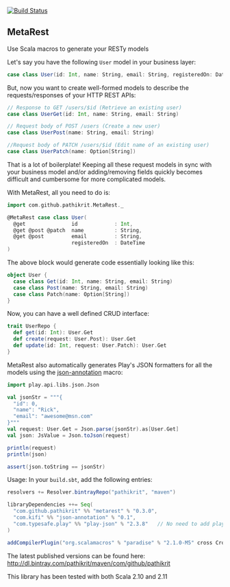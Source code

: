 [![Build Status](https://travis-ci.org/pathikrit/metarest.png?branch=master)](http://travis-ci.org/pathikrit/metarest)

MetaRest
--------
Use Scala macros to generate your RESTy models

Let's say you have the following `User` model in your business layer:

```scala
case class User(id: Int, name: String, email: String, registeredOn: DateTime)
```

But, now you want to create well-formed models to describe the requests/responses of your HTTP REST APIs:
```scala
// Response to GET /users/$id (Retrieve an existing user)
case class UserGet(id: Int, name: String, email: String)

// Request body of POST /users (Create a new user)
case class UserPost(name: String, email: String)

//Request body of PATCH /users/$id (Edit name of an existing user)
case class UserPatch(name: Option[String])
```

That is a lot of boilerplate! Keeping all these request models in sync with your business model and/or adding/removing fields quickly becomes difficult and cumbersome for more complicated models.

With MetaRest, all you need to do is:
```scala
import com.github.pathikrit.MetaRest._

@MetaRest case class User(
  @get               id            : Int,
  @get @post @patch  name          : String,
  @get @post         email         : String,
                     registeredOn  : DateTime
)
```

The above block would generate code essentially looking like this:
```scala
object User {
  case class Get(id: Int, name: String, email: String)
  case class Post(name: String, email: String)
  case class Patch(name: Option[String])
}
```

Now, you can have a well defined CRUD interface:
```scala
trait UserRepo {
  def get(id: Int): User.Get
  def create(request: User.Post): User.Get
  def update(id: Int, request: User.Patch): User.Get
}
```

MetaRest also automatically generates Play's JSON formatters for all the models using
the [json-annotation](https://github.com/kifi/json-annotation) macro:

```scala
import play.api.libs.json.Json

val jsonStr = """{
  "id": 0,
  "name": "Rick",
  "email": "awesome@msn.com"
}"""
val request: User.Get = Json.parse(jsonStr).as[User.Get]
val json: JsValue = Json.toJson(request)

println(request)
println(json)

assert(json.toString == jsonStr)
```

Usage: In your `build.sbt`, add the following entries:

```scala
resolvers += Resolver.bintrayRepo("pathikrit", "maven")

libraryDependencies ++= Seq(
  "com.github.pathikrit" %% "metarest" % "0.3.0",
  "com.kifi" %% "json-annotation" % "0.1",
  "com.typesafe.play" %% "play-json" % "2.3.8"   // No need to add play-json if you are already using Play 2.1+
)

addCompilerPlugin("org.scalamacros" % "paradise" % "2.1.0-M5" cross CrossVersion.full)
```

The latest published versions can be found here:
http://dl.bintray.com/pathikrit/maven/com/github/pathikrit

This library has been tested with both Scala 2.10 and 2.11
